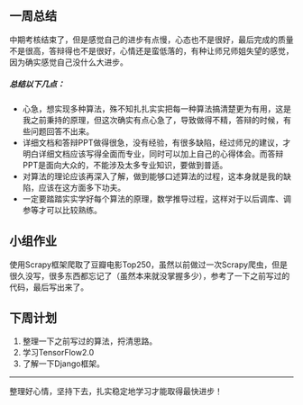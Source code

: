 ## 一周总结

​		中期考核结束了，但是感觉自己的进步有点慢，心态也不是很好，最后完成的质量不是很高，答辩得也不是很好，心情还是蛮低落的，有种让师兄师姐失望的感觉，因为确实感觉自己没什么大进步。



##### 总结以下几点：

- 心急，想实现多种算法，殊不知扎扎实实把每一种算法搞清楚更为有用，这是我之前秉持的原理，但这次确实有点心急了，导致做得不精，答辩的时候，有些问题回答不出来。
- 详细文档和答辩PPT做得很急，没有经验，有很多缺陷，经过师兄的建议，才明白详细文档应该写得全面而专业，同时可以加上自己的心得体会。而答辩PPT是面向大众的，不能涉及太多专业知识，要做到普适。
- 对算法的理论应该再深入了解，做到能够口述算法的过程，这本身就是我的缺陷，应该在这方面多下功夫。
- 一定要踏踏实实学好每个算法的原理，数学推导过程，这样对于以后调库、调参等才可以比较熟练。



## 小组作业

​		使用Scrapy框架爬取了豆瓣电影Top250，虽然以前做过一次Scrapy爬虫，但是很久没写，很多东西都忘记了（虽然本来就没掌握多少），参考了一下之前写过的代码，最后写出来了。



## 下周计划

1. 整理一下之前写过的算法，捋清思路。
2. 学习TensorFlow2.0
3. 了解一下Django框架。



---

整理好心情，坚持下去，扎实稳定地学习才能取得最快进步！